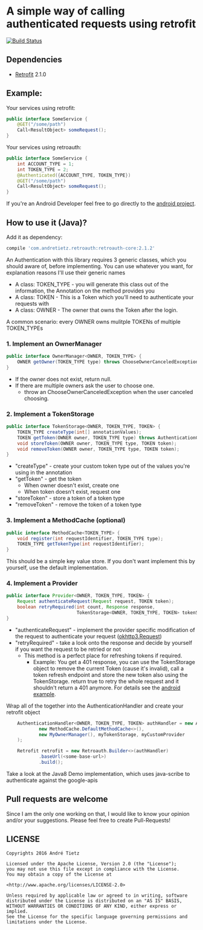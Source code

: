 # A simple way of calling authenticated requests using retrofit
[![Build Status](https://www.bitrise.io/app/d4189e3709bdf16d.svg?token=KpeuDTgCOEWgfL4RoZaVLQ&branch=master)](https://www.bitrise.io/app/d4189e3709bdf16d)
## Dependencies
* [Retrofit](https://github.com/square/retrofit) 2.1.0

## Example:
Your services using retrofit:
``` java
public interface SomeService {
    @GET("/some/path")
    Call<ResultObject> someRequest();
}
```
Your services using retroauth:
``` java
public interface SomeService {
    int ACCOUNT_TYPE = 1;
    int TOKEN_TYPE = 2;
    @Authenticated({ACCOUNT_TYPE, TOKEN_TYPE})
    @GET("/some/path")
    Call<ResultObject> someRequest();
}

```
If you're an Android Developer feel free to go directly to the [android project](retroauth-android/).
## How to use it (Java)?

Add it as dependency:
```groovy
compile 'com.andretietz.retroauth:retroauth-core:2.1.2'
```

An Authentication with this library requires 3 generic classes, which you should aware of, before implementing. You can use whatever you want, for explanation reasons I'll use their generic names

 * A class: TOKEN_TYPE - you will generate this class out of the information, the Annotation on the method provides you
 * A class: TOKEN - This is a Token which you'll need to authenticate your requests with
 * A class: OWNER - The owner that owns the Token after the login. 

A common scenario: every OWNER owns mulitple TOKENs of multiple TOKEN_TYPEs
 
### 1. Implement an OwnerManager

``` java
public interface OwnerManager<OWNER, TOKEN_TYPE> {
    OWNER getOwner(TOKEN_TYPE type) throws ChooseOwnerCanceledException;
}
```
 * If the owner does not exist, return null. 
 * If there are multiple owners ask the user to choose one.
   * throw an ChooseOwnerCanceledException when the user canceled choosing.


### 2. Implement a TokenStorage
``` java
public interface TokenStorage<OWNER, TOKEN_TYPE, TOKEN> {
    TOKEN_TYPE createType(int[] annotationValues);
    TOKEN getToken(OWNER owner, TOKEN_TYPE type) throws AuthenticationCanceledException;
    void storeToken(OWNER owner, TOKEN_TYPE type, TOKEN token);
    void removeToken(OWNER owner, TOKEN_TYPE type, TOKEN token);
}
```
 * "createType" - create your custom token type out of the values you're using in the annotation
 * "getToken" - get the token
   * When owner doesn't exist, create one
   * When token doesn't exist, request one
 * "storeToken" - store a token of a token type
 * "removeToken" - remove the token of a token type


### 3. Implement a MethodCache (optional)

``` java
public interface MethodCache<TOKEN_TYPE> {
    void register(int requestIdentifier, TOKEN_TYPE type);
    TOKEN_TYPE getTokenType(int requestIdentifier);
}
```
This should be a simple key value store. If you don't want implement this by yourself, use the default implementation.


### 4. Implement a Provider
``` java
public interface Provider<OWNER, TOKEN_TYPE, TOKEN> {
    Request authenticateRequest(Request request, TOKEN token);
    boolean retryRequired(int count, Response response,
                          TokenStorage<OWNER, TOKEN_TYPE, TOKEN> tokenStorage, OWNER owner, TOKEN_TYPE type, TOKEN token);
}
```

* "authenticateRequest" - implement the provider specific modification of the request to authenticate your request ([okhttp3.Request](https://github.com/square/okhttp/blob/master/okhttp/src/main/java/okhttp3/Request.java))
* "retryRequired" - take a look onto the response and decide by yourself if you want the request to be retried or not
  * This method is a perfect place for refreshing tokens if required.
    * Example: You get a 401 response, you can use the TokenStorage object to remove the current Token (cause it's invalid), call a token refresh endpoint and store the new token also using the TokenStorage.
    return true to retry the whole request and it shouldn't return a 401 anymore. For details see the [android example](retroauth-core/).

Wrap all of the together into the AuthenticationHandler and create your retrofit object

``` java
    AuthenticationHandler<OWNER, TOKEN_TYPE, TOKEN> authHandler = new AuthenticationHandler<>(
            new MethodCache.DefaultMethodCache<>(),
            new MyOwnerManager(), myTokenStorage, myCustomProvider
    );

    Retrofit retrofit = new Retroauth.Builder<>(authHandler)
            .baseUrl(<some-base-url>)
            .build();

```


Take a look at the Java8 Demo implementation, which uses java-scribe to authenticate against the google-apis

## Pull requests are welcome
Since I am the only one working on that, I would like to know your opinion and/or your suggestions.
Please feel free to create Pull-Requests!

## LICENSE
```
Copyrights 2016 André Tietz

Licensed under the Apache License, Version 2.0 (the "License");
you may not use this file except in compliance with the License.
You may obtain a copy of the License at

<http://www.apache.org/licenses/LICENSE-2.0>

Unless required by applicable law or agreed to in writing, software
distributed under the License is distributed on an "AS IS" BASIS,
WITHOUT WARRANTIES OR CONDITIONS OF ANY KIND, either express or implied.
See the License for the specific language governing permissions and
limitations under the License.
```